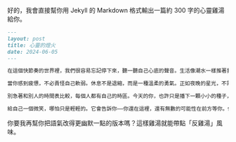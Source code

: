 好的，我會直接幫你用 Jekyll 的 Markdown 格式輸出一篇約 300 字的心靈雞湯給你。  

```markdown
---
layout: post
title: 心靈的燈火
date: 2024-06-05
---

在這個快節奏的世界裡，我們很容易忘記停下來，聽一聽自己心底的聲音。生活像潮水一樣推著我們向前，有時我們甚至來不及呼吸，就已經被捲進下一段旅程。但你要知道，真正的力量，不是在一次次的衝刺中展現，而是在安靜中累積。

當你感到疲憊，不必責怪自己軟弱。休息不是退縮，而是一種溫柔的勇氣。正如夜晚的星光，不需要比白天的陽光耀眼，卻在寂靜中守護黑暗的天空。你的價值，不取決於你走得多快，而是你一次次站起來的決心。

別急著和別人的時間表比較，每個人都有自己的時區。今天的你，也許只是播下一顆小小的種子，但誰知道呢？明天，它可能會開出一整片花園。

給自己一個微笑，哪怕只是輕輕的。它會告訴你——你還在這裡，還有無數的可能性在前方等你。你並不孤單，而你也正一點一滴，照亮著自己的人生。
```

你要我再幫你把語氣改得更幽默一點的版本嗎？這樣雞湯就能帶點「反雞湯」風味。